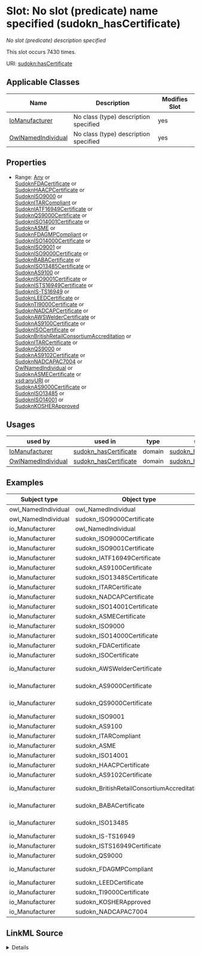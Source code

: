 

# Slot: No slot (predicate) name specified (sudokn_hasCertificate)


_No slot (predicate) description specified_






This slot occurs 7430 times.


URI: [sudokn:hasCertificate](http://asu.edu/semantics/SUDOKN/hasCertificate)



<!-- no inheritance hierarchy -->





## Applicable Classes

| Name | Description | Modifies Slot |
| --- | --- | --- |
| [IoManufacturer](../classes/IoManufacturer.md) | No class (type) description specified |  yes  |
| [OwlNamedIndividual](../classes/OwlNamedIndividual.md) | No class (type) description specified |  yes  |







## Properties

* Range: [Any](../classes/Any.md)&nbsp;or&nbsp;<br />[SudoknFDACertificate](../classes/SudoknFDACertificate.md)&nbsp;or&nbsp;<br />[SudoknHAACPCertificate](../classes/SudoknHAACPCertificate.md)&nbsp;or&nbsp;<br />[SudoknISO9000](../classes/SudoknISO9000.md)&nbsp;or&nbsp;<br />[SudoknITARCompliant](../classes/SudoknITARCompliant.md)&nbsp;or&nbsp;<br />[SudoknIATF16949Certificate](../classes/SudoknIATF16949Certificate.md)&nbsp;or&nbsp;<br />[SudoknQS9000Certificate](../classes/SudoknQS9000Certificate.md)&nbsp;or&nbsp;<br />[SudoknISO14001Certificate](../classes/SudoknISO14001Certificate.md)&nbsp;or&nbsp;<br />[SudoknASME](../classes/SudoknASME.md)&nbsp;or&nbsp;<br />[SudoknFDAGMPCompliant](../classes/SudoknFDAGMPCompliant.md)&nbsp;or&nbsp;<br />[SudoknISO14000Certificate](../classes/SudoknISO14000Certificate.md)&nbsp;or&nbsp;<br />[SudoknISO9001](../classes/SudoknISO9001.md)&nbsp;or&nbsp;<br />[SudoknISO9000Certificate](../classes/SudoknISO9000Certificate.md)&nbsp;or&nbsp;<br />[SudoknBABACertificate](../classes/SudoknBABACertificate.md)&nbsp;or&nbsp;<br />[SudoknISO13485Certificate](../classes/SudoknISO13485Certificate.md)&nbsp;or&nbsp;<br />[SudoknAS9100](../classes/SudoknAS9100.md)&nbsp;or&nbsp;<br />[SudoknISO9001Certificate](../classes/SudoknISO9001Certificate.md)&nbsp;or&nbsp;<br />[SudoknISTS16949Certificate](../classes/SudoknISTS16949Certificate.md)&nbsp;or&nbsp;<br />[SudoknIS-TS16949](../classes/SudoknIS-TS16949.md)&nbsp;or&nbsp;<br />[SudoknLEEDCertificate](../classes/SudoknLEEDCertificate.md)&nbsp;or&nbsp;<br />[SudoknTI9000Certificate](../classes/SudoknTI9000Certificate.md)&nbsp;or&nbsp;<br />[SudoknNADCAPCertificate](../classes/SudoknNADCAPCertificate.md)&nbsp;or&nbsp;<br />[SudoknAWSWelderCertificate](../classes/SudoknAWSWelderCertificate.md)&nbsp;or&nbsp;<br />[SudoknAS9100Certificate](../classes/SudoknAS9100Certificate.md)&nbsp;or&nbsp;<br />[SudoknISOCertificate](../classes/SudoknISOCertificate.md)&nbsp;or&nbsp;<br />[SudoknBritishRetailConsortiumAccreditation](../classes/SudoknBritishRetailConsortiumAccreditation.md)&nbsp;or&nbsp;<br />[SudoknITARCertificate](../classes/SudoknITARCertificate.md)&nbsp;or&nbsp;<br />[SudoknQS9000](../classes/SudoknQS9000.md)&nbsp;or&nbsp;<br />[SudoknAS9102Certificate](../classes/SudoknAS9102Certificate.md)&nbsp;or&nbsp;<br />[SudoknNADCAPAC7004](../classes/SudoknNADCAPAC7004.md)&nbsp;or&nbsp;<br />[OwlNamedIndividual](../classes/OwlNamedIndividual.md)&nbsp;or&nbsp;<br />[SudoknASMECertificate](../classes/SudoknASMECertificate.md)&nbsp;or&nbsp;<br />[xsd:anyURI](http://www.w3.org/2001/XMLSchema#anyURI)&nbsp;or&nbsp;<br />[SudoknAS9000Certificate](../classes/SudoknAS9000Certificate.md)&nbsp;or&nbsp;<br />[SudoknISO13485](../classes/SudoknISO13485.md)&nbsp;or&nbsp;<br />[SudoknISO14001](../classes/SudoknISO14001.md)&nbsp;or&nbsp;<br />[SudoknKOSHERApproved](../classes/SudoknKOSHERApproved.md)

## Usages

| used by | used in | type | used |
| ---  | --- | --- | --- |
| [IoManufacturer](../classes/IoManufacturer.md) | [sudokn_hasCertificate](../slots/sudokn_hasCertificate.md) | domain | [sudokn_hasCertificate](../slots/sudokn_hasCertificate.md) |
| [OwlNamedIndividual](../classes/OwlNamedIndividual.md) | [sudokn_hasCertificate](../slots/sudokn_hasCertificate.md) | domain | [sudokn_hasCertificate](../slots/sudokn_hasCertificate.md) |







## Examples

| Subject type | Object type | Example subject | Example object | Occurrences |
| --- | --- | --- | --- | --- |
| owl_NamedIndividual | owl_NamedIndividual | sudokn:/Manufacturer_1 | sudokn:/ISO-9000Certificate_1 | 1 |
| owl_NamedIndividual | sudokn_ISO9000Certificate | sudokn:/Manufacturer_1 | sudokn:/ISO-9000Certificate_1 | 1 |
| io_Manufacturer | owl_NamedIndividual | sudokn:/Manufacturer_1 | sudokn:/ISO-9000Certificate_1 | 1 |
| io_Manufacturer | sudokn_ISO9000Certificate | sudokn:/Manufacturer_1 | sudokn:/ISO-9000Certificate_1 | 1 |
| io_Manufacturer | sudokn_ISO9001Certificate | sudokn:149401-US-company-inst | sudokn:149401-US-ISO9001Certificate | 3466 |
| io_Manufacturer | sudokn_IATF16949Certificate | sudokn:1DIETECH-company-inst | sudokn:1DIETECH-IATF16949Certificate | 330 |
| io_Manufacturer | sudokn_AS9100Certificate | sudokn:3D-CAM-company-inst | sudokn:3D-CAM-AS9100Certificate | 1219 |
| io_Manufacturer | sudokn_ISO13485Certificate | sudokn:3DSYSTEMS-company-inst | sudokn:3DSYSTEMS-ISO13485Certificate | 326 |
| io_Manufacturer | sudokn_ITARCertificate | sudokn:5HFAB-company-inst | sudokn:5HFAB-ITARCertificate | 127 |
| io_Manufacturer | sudokn_NADCAPCertificate | sudokn:AAAPLATING-company-inst | sudokn:AAAPLATING-NADCAPCertificate | 467 |
| io_Manufacturer | sudokn_ISO14001Certificate | sudokn:AAASE-company-inst | sudokn:AAASE-ISO14001Certificate | 321 |
| io_Manufacturer | sudokn_ASMECertificate | sudokn:AAATECH-company-inst | sudokn:AAATECH-ASMECertificate | 804 |
| io_Manufacturer | sudokn_ISO9000 | sudokn:AAndGMachining | sudokn:AAndGMachining-ISO9000 | 31 |
| io_Manufacturer | sudokn_ISO14000Certificate | sudokn:ABIFOUNDRY-company-inst | sudokn:ABIFOUNDRY-ISO14000Certificate | 12 |
| io_Manufacturer | sudokn_FDACertificate | sudokn:ACIMEDICAL-company-inst | sudokn:ACIMEDICAL-FDACertificate | 5 |
| io_Manufacturer | sudokn_ISOCertificate | sudokn:ACRYLICART-company-inst | sudokn:ACRYLICART-ISOCertificate | 67 |
| io_Manufacturer | sudokn_AWSWelderCertificate | sudokn:ADVANTAINDUSTRIES-company-inst | sudokn:ADVANTAINDUSTRIES-AWSWelderCertificate | 48 |
| io_Manufacturer | sudokn_AS9000Certificate | sudokn:AEROSPACECOMPONENTS-company-inst | sudokn:AEROSPACECOMPONENTS-AS9000Certificate | 5 |
| io_Manufacturer | sudokn_QS9000Certificate | sudokn:AGMAUTOMATION-company-inst | sudokn:AGMAUTOMATION-QS9000Certificate | 41 |
| io_Manufacturer | sudokn_ISO9001 | sudokn:Accu-Fab | sudokn:Accu-Fab-ISO9001 | 82 |
| io_Manufacturer | sudokn_AS9100 | sudokn:Accu-Tool | sudokn:Accu-Tool-AS9100 | 20 |
| io_Manufacturer | sudokn_ITARCompliant | sudokn:Accu-Tool | sudokn:Accu-Tool-ITARCompliant | 8 |
| io_Manufacturer | sudokn_ASME | sudokn:AmericanHammer | sudokn:AmericanHammer-ASME | 10 |
| io_Manufacturer | sudokn_ISO14001 | sudokn:ArcelorMittalPiedmont | sudokn:ArcelorMittalPiedmont-ISO14001 | 7 |
| io_Manufacturer | sudokn_HAACPCertificate | sudokn:CMTC-company-inst | sudokn:CMTC-HAACPCertificate | 2 |
| io_Manufacturer | sudokn_AS9102Certificate | sudokn:COINING-company-inst | sudokn:COINING-AS9102Certificate | 9 |
| io_Manufacturer | sudokn_BritishRetailConsortiumAccreditation | sudokn:ContainerProductsCorporation | sudokn:ContainerProductsCorporation-BritishRetailConsortiumAccreditation | 1 |
| io_Manufacturer | sudokn_BABACertificate | sudokn:DAYTONSUPERIOR-company-inst | sudokn:DAYTONSUPERIOR-BABACertificate | 3 |
| io_Manufacturer | sudokn_ISO13485 | sudokn:DynamicMachiningxManufacturing | sudokn:DynamicMachiningxManufacturing-ISO13485 | 1 |
| io_Manufacturer | sudokn_IS-TS16949 | sudokn:FCCNorthCarolina | sudokn:FCCNorthCarolina-IS-TS16949 | 6 |
| io_Manufacturer | sudokn_ISTS16949Certificate | sudokn:FEINTOOL-company-inst | sudokn:FEINTOOL-ISTS16949Certificate | 4 |
| io_Manufacturer | sudokn_QS9000 | sudokn:GammaTechnologies | sudokn:GammaTechnologies-QS9000 | 1 |
| io_Manufacturer | sudokn_FDAGMPCompliant | sudokn:IntelligentImplantSystems | sudokn:IntelligentImplantSystems-FDAGMPCompliant | 2 |
| io_Manufacturer | sudokn_LEEDCertificate | sudokn:MKTFASTENING-company-inst | sudokn:MKTFASTENING-LEEDCertificate | 1 |
| io_Manufacturer | sudokn_TI9000Certificate | sudokn:SANMINA-company-inst | sudokn:SANMINA-TI9000Certificate | 1 |
| io_Manufacturer | sudokn_KOSHERApproved | sudokn:SinnovaTek | sudokn:SinnovaTek-KOSHERApproved | 1 |
| io_Manufacturer | sudokn_NADCAPAC7004 | sudokn:TEAMAndrews | sudokn:TEAMAndrews-NADCAPAC7004 | 1 |




## LinkML Source

<details>

```yaml
name: sudokn_hasCertificate
annotations:
  count:
    tag: count
    value: 7430
description: No slot (predicate) description specified
title: No slot (predicate) name specified
examples:
- object:
    example_object: sudokn:/ISO-9000Certificate_1
    example_object_type: owl_NamedIndividual
    example_predicate: sudokn:hasCertificate
    example_subject: sudokn:/Manufacturer_1
    example_subject_type: owl_NamedIndividual
- object:
    example_object: sudokn:/ISO-9000Certificate_1
    example_object_type: sudokn_ISO9000Certificate
    example_predicate: sudokn:hasCertificate
    example_subject: sudokn:/Manufacturer_1
    example_subject_type: owl_NamedIndividual
- object:
    example_object: sudokn:/ISO-9000Certificate_1
    example_object_type: owl_NamedIndividual
    example_predicate: sudokn:hasCertificate
    example_subject: sudokn:/Manufacturer_1
    example_subject_type: io_Manufacturer
- object:
    example_object: sudokn:/ISO-9000Certificate_1
    example_object_type: sudokn_ISO9000Certificate
    example_predicate: sudokn:hasCertificate
    example_subject: sudokn:/Manufacturer_1
    example_subject_type: io_Manufacturer
- object:
    example_object: sudokn:149401-US-ISO9001Certificate
    example_object_type: sudokn_ISO9001Certificate
    example_predicate: sudokn:hasCertificate
    example_subject: sudokn:149401-US-company-inst
    example_subject_type: io_Manufacturer
- object:
    example_object: sudokn:1DIETECH-IATF16949Certificate
    example_object_type: sudokn_IATF16949Certificate
    example_predicate: sudokn:hasCertificate
    example_subject: sudokn:1DIETECH-company-inst
    example_subject_type: io_Manufacturer
- object:
    example_object: sudokn:3D-CAM-AS9100Certificate
    example_object_type: sudokn_AS9100Certificate
    example_predicate: sudokn:hasCertificate
    example_subject: sudokn:3D-CAM-company-inst
    example_subject_type: io_Manufacturer
- object:
    example_object: sudokn:3DSYSTEMS-ISO13485Certificate
    example_object_type: sudokn_ISO13485Certificate
    example_predicate: sudokn:hasCertificate
    example_subject: sudokn:3DSYSTEMS-company-inst
    example_subject_type: io_Manufacturer
- object:
    example_object: sudokn:5HFAB-ITARCertificate
    example_object_type: sudokn_ITARCertificate
    example_predicate: sudokn:hasCertificate
    example_subject: sudokn:5HFAB-company-inst
    example_subject_type: io_Manufacturer
- object:
    example_object: sudokn:AAAPLATING-NADCAPCertificate
    example_object_type: sudokn_NADCAPCertificate
    example_predicate: sudokn:hasCertificate
    example_subject: sudokn:AAAPLATING-company-inst
    example_subject_type: io_Manufacturer
- object:
    example_object: sudokn:AAASE-ISO14001Certificate
    example_object_type: sudokn_ISO14001Certificate
    example_predicate: sudokn:hasCertificate
    example_subject: sudokn:AAASE-company-inst
    example_subject_type: io_Manufacturer
- object:
    example_object: sudokn:AAATECH-ASMECertificate
    example_object_type: sudokn_ASMECertificate
    example_predicate: sudokn:hasCertificate
    example_subject: sudokn:AAATECH-company-inst
    example_subject_type: io_Manufacturer
- object:
    example_object: sudokn:AAndGMachining-ISO9000
    example_object_type: sudokn_ISO9000
    example_predicate: sudokn:hasCertificate
    example_subject: sudokn:AAndGMachining
    example_subject_type: io_Manufacturer
- object:
    example_object: sudokn:ABIFOUNDRY-ISO14000Certificate
    example_object_type: sudokn_ISO14000Certificate
    example_predicate: sudokn:hasCertificate
    example_subject: sudokn:ABIFOUNDRY-company-inst
    example_subject_type: io_Manufacturer
- object:
    example_object: sudokn:ACIMEDICAL-FDACertificate
    example_object_type: sudokn_FDACertificate
    example_predicate: sudokn:hasCertificate
    example_subject: sudokn:ACIMEDICAL-company-inst
    example_subject_type: io_Manufacturer
- object:
    example_object: sudokn:ACRYLICART-ISOCertificate
    example_object_type: sudokn_ISOCertificate
    example_predicate: sudokn:hasCertificate
    example_subject: sudokn:ACRYLICART-company-inst
    example_subject_type: io_Manufacturer
- object:
    example_object: sudokn:ADVANTAINDUSTRIES-AWSWelderCertificate
    example_object_type: sudokn_AWSWelderCertificate
    example_predicate: sudokn:hasCertificate
    example_subject: sudokn:ADVANTAINDUSTRIES-company-inst
    example_subject_type: io_Manufacturer
- object:
    example_object: sudokn:AEROSPACECOMPONENTS-AS9000Certificate
    example_object_type: sudokn_AS9000Certificate
    example_predicate: sudokn:hasCertificate
    example_subject: sudokn:AEROSPACECOMPONENTS-company-inst
    example_subject_type: io_Manufacturer
- object:
    example_object: sudokn:AGMAUTOMATION-QS9000Certificate
    example_object_type: sudokn_QS9000Certificate
    example_predicate: sudokn:hasCertificate
    example_subject: sudokn:AGMAUTOMATION-company-inst
    example_subject_type: io_Manufacturer
- object:
    example_object: sudokn:Accu-Fab-ISO9001
    example_object_type: sudokn_ISO9001
    example_predicate: sudokn:hasCertificate
    example_subject: sudokn:Accu-Fab
    example_subject_type: io_Manufacturer
- object:
    example_object: sudokn:Accu-Tool-AS9100
    example_object_type: sudokn_AS9100
    example_predicate: sudokn:hasCertificate
    example_subject: sudokn:Accu-Tool
    example_subject_type: io_Manufacturer
- object:
    example_object: sudokn:Accu-Tool-ITARCompliant
    example_object_type: sudokn_ITARCompliant
    example_predicate: sudokn:hasCertificate
    example_subject: sudokn:Accu-Tool
    example_subject_type: io_Manufacturer
- object:
    example_object: sudokn:AmericanHammer-ASME
    example_object_type: sudokn_ASME
    example_predicate: sudokn:hasCertificate
    example_subject: sudokn:AmericanHammer
    example_subject_type: io_Manufacturer
- object:
    example_object: sudokn:ArcelorMittalPiedmont-ISO14001
    example_object_type: sudokn_ISO14001
    example_predicate: sudokn:hasCertificate
    example_subject: sudokn:ArcelorMittalPiedmont
    example_subject_type: io_Manufacturer
- object:
    example_object: sudokn:CMTC-HAACPCertificate
    example_object_type: sudokn_HAACPCertificate
    example_predicate: sudokn:hasCertificate
    example_subject: sudokn:CMTC-company-inst
    example_subject_type: io_Manufacturer
- object:
    example_object: sudokn:COINING-AS9102Certificate
    example_object_type: sudokn_AS9102Certificate
    example_predicate: sudokn:hasCertificate
    example_subject: sudokn:COINING-company-inst
    example_subject_type: io_Manufacturer
- object:
    example_object: sudokn:ContainerProductsCorporation-BritishRetailConsortiumAccreditation
    example_object_type: sudokn_BritishRetailConsortiumAccreditation
    example_predicate: sudokn:hasCertificate
    example_subject: sudokn:ContainerProductsCorporation
    example_subject_type: io_Manufacturer
- object:
    example_object: sudokn:DAYTONSUPERIOR-BABACertificate
    example_object_type: sudokn_BABACertificate
    example_predicate: sudokn:hasCertificate
    example_subject: sudokn:DAYTONSUPERIOR-company-inst
    example_subject_type: io_Manufacturer
- object:
    example_object: sudokn:DynamicMachiningxManufacturing-ISO13485
    example_object_type: sudokn_ISO13485
    example_predicate: sudokn:hasCertificate
    example_subject: sudokn:DynamicMachiningxManufacturing
    example_subject_type: io_Manufacturer
- object:
    example_object: sudokn:FCCNorthCarolina-IS-TS16949
    example_object_type: sudokn_IS-TS16949
    example_predicate: sudokn:hasCertificate
    example_subject: sudokn:FCCNorthCarolina
    example_subject_type: io_Manufacturer
- object:
    example_object: sudokn:FEINTOOL-ISTS16949Certificate
    example_object_type: sudokn_ISTS16949Certificate
    example_predicate: sudokn:hasCertificate
    example_subject: sudokn:FEINTOOL-company-inst
    example_subject_type: io_Manufacturer
- object:
    example_object: sudokn:GammaTechnologies-QS9000
    example_object_type: sudokn_QS9000
    example_predicate: sudokn:hasCertificate
    example_subject: sudokn:GammaTechnologies
    example_subject_type: io_Manufacturer
- object:
    example_object: sudokn:IntelligentImplantSystems-FDAGMPCompliant
    example_object_type: sudokn_FDAGMPCompliant
    example_predicate: sudokn:hasCertificate
    example_subject: sudokn:IntelligentImplantSystems
    example_subject_type: io_Manufacturer
- object:
    example_object: sudokn:MKTFASTENING-LEEDCertificate
    example_object_type: sudokn_LEEDCertificate
    example_predicate: sudokn:hasCertificate
    example_subject: sudokn:MKTFASTENING-company-inst
    example_subject_type: io_Manufacturer
- object:
    example_object: sudokn:SANMINA-TI9000Certificate
    example_object_type: sudokn_TI9000Certificate
    example_predicate: sudokn:hasCertificate
    example_subject: sudokn:SANMINA-company-inst
    example_subject_type: io_Manufacturer
- object:
    example_object: sudokn:SinnovaTek-KOSHERApproved
    example_object_type: sudokn_KOSHERApproved
    example_predicate: sudokn:hasCertificate
    example_subject: sudokn:SinnovaTek
    example_subject_type: io_Manufacturer
- object:
    example_object: sudokn:TEAMAndrews-NADCAPAC7004
    example_object_type: sudokn_NADCAPAC7004
    example_predicate: sudokn:hasCertificate
    example_subject: sudokn:TEAMAndrews
    example_subject_type: io_Manufacturer
from_schema: sudokn-kg
rank: 1000
domain: sudokn_hasCertificate
slot_uri: sudokn:hasCertificate
alias: sudokn_hasCertificate
domain_of:
- io_Manufacturer
- owl_NamedIndividual
range: Any
any_of:
- range: sudokn_FDACertificate
- range: sudokn_HAACPCertificate
- range: sudokn_ISO9000
- range: sudokn_ITARCompliant
- range: sudokn_IATF16949Certificate
- range: sudokn_QS9000Certificate
- range: sudokn_ISO14001Certificate
- range: sudokn_ASME
- range: sudokn_FDAGMPCompliant
- range: sudokn_ISO14000Certificate
- range: sudokn_ISO9001
- range: sudokn_ISO9000Certificate
- range: sudokn_BABACertificate
- range: sudokn_ISO13485Certificate
- range: sudokn_AS9100
- range: sudokn_ISO9001Certificate
- range: sudokn_ISTS16949Certificate
- range: sudokn_IS-TS16949
- range: sudokn_LEEDCertificate
- range: sudokn_TI9000Certificate
- range: sudokn_NADCAPCertificate
- range: sudokn_AWSWelderCertificate
- range: sudokn_AS9100Certificate
- range: sudokn_ISOCertificate
- range: sudokn_BritishRetailConsortiumAccreditation
- range: sudokn_ITARCertificate
- range: sudokn_QS9000
- range: sudokn_AS9102Certificate
- range: sudokn_NADCAPAC7004
- range: owl_NamedIndividual
- range: sudokn_ASMECertificate
- range: uri
- range: sudokn_AS9000Certificate
- range: sudokn_ISO13485
- range: sudokn_ISO14001
- range: sudokn_KOSHERApproved

```
</details>